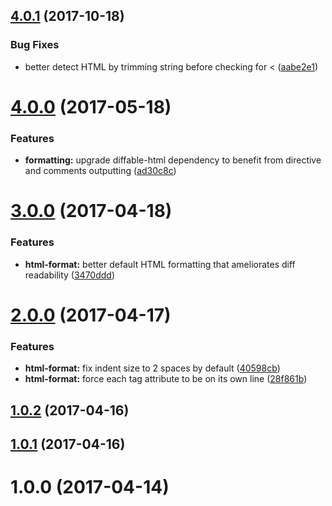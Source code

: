 <a name="4.0.1"></a>
## [4.0.1](https://github.com/rayrutjes/jest-serializer-html/compare/v4.0.0...v4.0.1) (2017-10-18)


### Bug Fixes

* better detect HTML by trimming string before checking for < ([aabe2e1](https://github.com/rayrutjes/jest-serializer-html/commit/aabe2e1))



<a name="4.0.0"></a>
# [4.0.0](https://github.com/rayrutjes/jest-serializer-html/compare/v3.0.0...v4.0.0) (2017-05-18)


### Features

* **formatting:** upgrade diffable-html dependency to benefit from directive and comments outputting ([ad30c8c](https://github.com/rayrutjes/jest-serializer-html/commit/ad30c8c))



<a name="3.0.0"></a>
# [3.0.0](https://github.com/rayrutjes/jest-serializer-html/compare/v2.0.0...v3.0.0) (2017-04-18)


### Features

* **html-format:** better default HTML formatting that ameliorates diff readability ([3470ddd](https://github.com/rayrutjes/jest-serializer-html/commit/3470ddd))



<a name="2.0.0"></a>
# [2.0.0](https://github.com/rayrutjes/jest-serializer-html/compare/v1.0.2...v2.0.0) (2017-04-17)


### Features

* **html-format:** fix indent size to 2 spaces by default ([40598cb](https://github.com/rayrutjes/jest-serializer-html/commit/40598cb))
* **html-format:** force each tag attribute to be on its own line ([28f861b](https://github.com/rayrutjes/jest-serializer-html/commit/28f861b))



<a name="1.0.2"></a>
## [1.0.2](https://github.com/rayrutjes/jest-serializer-html/compare/v1.0.1...v1.0.2) (2017-04-16)



<a name="1.0.1"></a>
## [1.0.1](https://github.com/rayrutjes/jest-serializer-html/compare/1.0.0...v1.0.1) (2017-04-16)



<a name="1.0.0"></a>
# 1.0.0 (2017-04-14)



